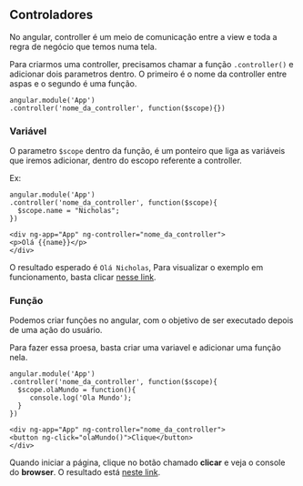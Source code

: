 ## Controladores

No angular, controller é um meio de comunicação entre a view e toda a regra de negócio que temos numa tela.

Para criarmos uma controller, precisamos chamar a função `.controller()` e adicionar dois parametros dentro. O primeiro é o nome da controller entre aspas e o segundo é uma função.

```
angular.module('App')
.controller('nome_da_controller', function($scope){})
```
### Variável

O parametro `$scope` dentro da função, é um ponteiro que liga as variáveis que iremos adicionar, dentro do escopo referente a controller.

Ex:

```
angular.module('App')
.controller('nome_da_controller', function($scope){
  $scope.name = "Nicholas";
})
```
```
<div ng-app="App" ng-controller="nome_da_controller">
<p>Olá {{name}}</p>
</div>
```
O resultado esperado é `Olá Nicholas`, 
Para visualizar o exemplo em funcionamento, basta clicar [nesse link](http://jsbin.com/jededitiqi/edit?html,js).


### Função

Podemos criar funções no angular, com o objetivo de ser executado depois de uma ação do usuário.

Para fazer essa proesa, basta criar uma variavel e adicionar uma função nela.

```
angular.module('App')
.controller('nome_da_controller', function($scope){
  $scope.olaMundo = function(){
     console.log('Ola Mundo');
  }
})
```
```
<div ng-app="App" ng-controller="nome_da_controller">
<button ng-click="olaMundo()">Clique</button>
</div>
```
Quando iniciar a página, clique no botão chamado **clicar** e veja o console do **browser**.
O resultado está [neste link](http://jsbin.com/yofeqi/edit?html,js,console,output).







